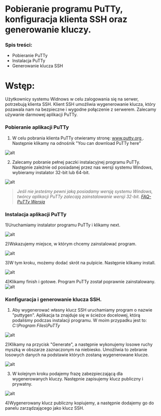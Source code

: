 # Pobieranie programu PuTTy, konfiguracja klienta SSH oraz generowanie kluczy.

### Spis treści:

  - Pobieranie PuTTy
  - Instalacja PuTTy
  - Generowanie klucza SSH
  

# Wstęp:
Użytkownicy systemu Widnows w celu zalogowania się na serwer, potrzebują klienta SSH. Klient SSH umożliwia wygenerowanie klucza, który pozawala nam na bezpieczne i wygodne połączenie z serwerem. Zalecamy używanie darmowej aplikacji PuTTy.

### Pobieranie aplikacji PuTTy

1) W celu pobrania klienta PuTTy otwieramy stronę: [www.putty.org ](http://www.putty.org/). Następnie klikamy na odnośnik "You can download PuTTy here"
 
 ![alt](https://github.com/icin1234/PuTTy/blob/master/putty3.PNG?raw=true)

2) Zalecamy pobranie pełnej paczki instalacyjnej programu PuTTy. 
Następnie zależnie od posiadanej przez nas wersji systemu Windows, wybieramy instalator 32-bit lub 64-bit.

![alt](https://github.com/icin1234/PuTTy/blob/master/putyy4.PNG?raw=true)

> *Jeśli nie jesteśmy pewni jaką posiadamy wersję systemu Windows, twórcy aplikacji PuTTy zalecają zainstalowanie wersji 32-bit.
> [FAQ-PuTTy Wersja](https://www.chiark.greenend.org.uk/~sgtatham/putty/faq.html#faq-32bit-64bit)*

### Instalacja aplikacji PuTTy
1)Uruchamiamy instalator programu PuTTy i klikamy next.

![alt](https://github.com/icin1234/PuTTy/blob/master/next1.PNG?raw=true)

2)Wskazujemy miejsce, w którym chcemy zainstalować program.

![alt](https://github.com/icin1234/PuTTy/blob/master/sciezka.PNG?raw=true)

3)W tym kroku, możemy dodać skrót na pulpicie. Następnie klikamy install.

![alt](https://github.com/icin1234/PuTTy/blob/master/install.PNG?raw=true)

4)Klikamy finish i gotowe. Program PuTTy został poprawnie zainstalowany.
![alt](https://github.com/icin1234/PuTTy/blob/master/finish.PNG?raw=true)


### Konfiguracja i generowanie klucza SSH.

1) Aby wygenerować własny klucz SSH uruchamiamy program o nazwie "puttygen". Aplikacja ta znajduje się w ścieżce docelowej, którą podaliśmy podczas instalacji programu. W moim przypadku jest to: *C:\Program Files\PuTTy*

![alt](https://github.com/icin1234/PuTTy/blob/master/puttygen.PNG?raw=true)

2)Klikamy na przycisk "Generate", a następnie wykonujemy losowe ruchy myszką w obszarze zaznaczonym na niebiesko. Umożliwia to  zebranie losowych danych na podstawie których zostaną wygenerowane klucze.

![alt](https://github.com/icin1234/PuTTy/blob/master/gen.PNG?raw=true)

3) W kolejnym kroku podajemy frazę zabezpieczającą dla wygenerowanych kluczy. Następnie zapisujemy klucz publiczny i prywatny.

![alt](https://github.com/icin1234/PuTTy/blob/master/key.PNG?raw=true)

4)Wygenerowany klucz publiczny kopiujemy, a następnie dodajemy go do panelu zarządzającego jako klucz SSH.
